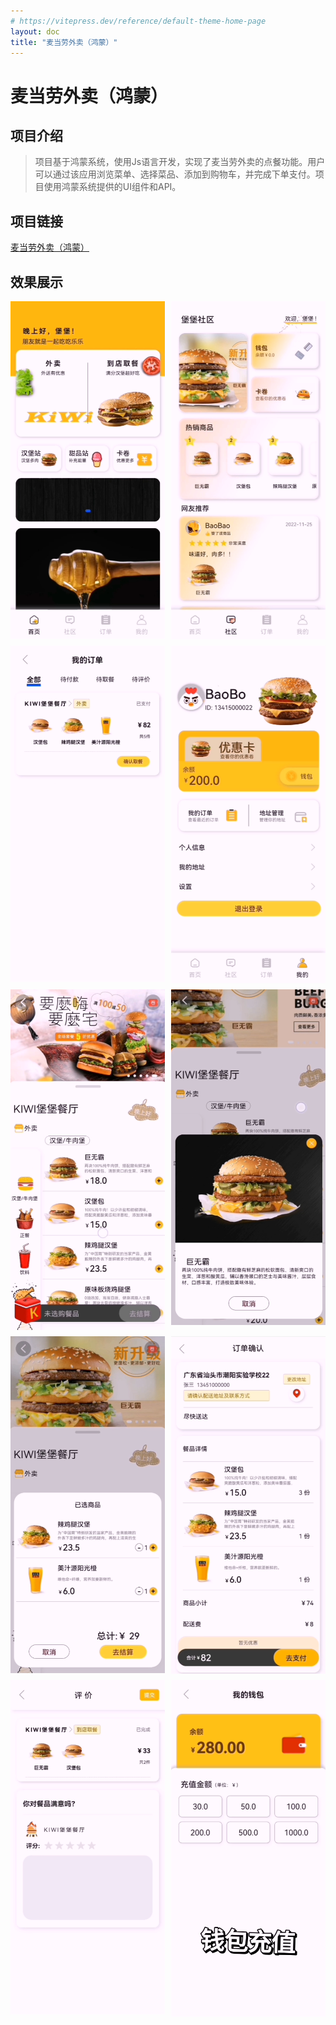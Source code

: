```yaml
---
# https://vitepress.dev/reference/default-theme-home-page
layout: doc
title: "麦当劳外卖（鸿蒙）"
---
```


# 麦当劳外卖（鸿蒙）

## 项目介绍

> 项目基于鸿蒙系统，使用Js语言开发，实现了麦当劳外卖的点餐功能。用户可以通过该应用浏览菜单、选择菜品、添加到购物车，并完成下单支付。项目使用鸿蒙系统提供的UI组件和API。

## 项目链接

[麦当劳外卖（鸿蒙）](https://github.com/KiWi233333/McDonalds-Harmonry-Js)

## 效果展示

<div class="img-list">
  <img src="./assets/27.png" alt="图片"/>
  <img src="./assets/22.png" alt="图片"/>
  <img src="./assets/43.png" alt="图片"/>
  <img src="./assets/06.png" alt="图片"/>
  <img src="./assets/32.png" alt="图片"/>
  <img src="./assets/08.png" alt="图片"/>
  <img src="./assets/34.png" alt="图片"/>
  <img src="./assets/41.png" alt="图片"/>
  <img src="./assets/14.png" alt="图片"/>
  <img src="./assets/37.png" alt="图片"/>
</div>

<style scoped>
  .img-list {
    display: grid;
    flex-wrap: wrap;
    grid-template-columns: repeat(auto-fit, minmax(200px, 1fr)); /* 自动适应列数 */
    grid-gap: 10px; /* 图片之间的间距 */
  }
</style>
